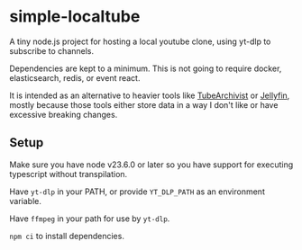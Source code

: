 # simple-localtube

A tiny node.js project for hosting a local youtube clone, using yt-dlp to subscribe to channels.

Dependencies are kept to a minimum. This is not going to require docker, elasticsearch, redis, or event react.

It is intended as an alternative to heavier tools like [TubeArchivist](https://www.tubearchivist.com/) or [Jellyfin](https://jellyfin.org/), mostly because those tools either store data in a way I don't like or have excessive breaking changes.


## Setup

Make sure you have node v23.6.0 or later so you have support for executing typescript without transpilation.

Have `yt-dlp` in your PATH, or provide `YT_DLP_PATH` as an environment variable.

Have `ffmpeg` in your path for use by `yt-dlp`.

`npm ci` to install dependencies.

